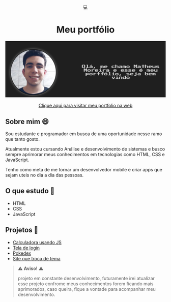 <div align='center'>
    💻<h1>Meu portfólio </h1>
</div>

![Resultado final do projeto](portfolio/src/img/outros/preview.png)



<div align='center'>
    <a href="https://moreiramatheus.github.io/Portfolio/portfolio/src/pages">Clique aqui para visitar meu portfolio na web</a>
</div>


## Sobre mim 😄
Sou estudante e programador em busca de uma oportunidade nesse ramo que tanto gosto.

Atualmente estou cursando Análise e desenvolvimento de sistemas e busco sempre aprimorar meus conhecimentos em tecnologias como HTML, CSS e JavaScript.

Tenho como meta de me tornar um desenvolvedor mobile e criar apps que sejam uteis no dia a dia das pessoas.

## O que estudo 📕
* HTML
* CSS
* JavaScript

## Projetos 🔧
* [Calculadora usando JS](https://moreiramatheus.github.io/calculadora-js/)
* [Tela de login](https://moreiramatheus.github.io/tela-de-login/)
* [Pokedex](https://moreiramatheus.github.io/Pokedex/)
* [Site que troca de tema](https://moreiramatheus.github.io/troca-de-tema/)

>⚠️ **Aviso!** ⚠️
>
> projeto em constante desenvolvimento, futuramente irei atualizar esse projeto confrome meus conhecimentos forem ficando mais aprimorados, caso queira, fique a vontade para acompanhar meu desenvolvimento.
